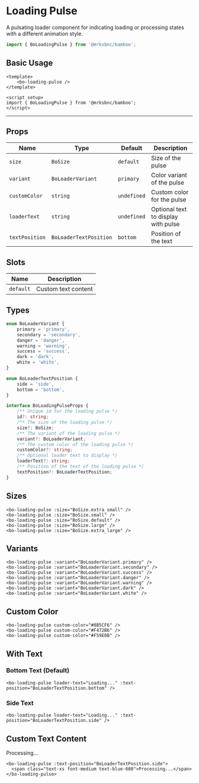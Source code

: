 <script setup>
import BoLoadingPulse from '@/components/loading-pulse/bo-loading-pulse.vue';
import { BoSize } from '@/shared/bo-size';
import { BoLoaderVariant, BoLoaderTextPosition } from '@/shared/bo-loader';
</script>

# Loading Pulse

A pulsating loader component for indicating loading or processing states with a different animation style.

```js
import { BoLoadingPulse } from '@mrksbnc/bamboo';
```

## Basic Usage

```vue
<template>
	<bo-loading-pulse />
</template>

<script setup>
import { BoLoadingPulse } from '@mrksbnc/bamboo';
</script>
```

<hr />
<div class="flex gap-4 items-center my-4">
  <bo-loading-pulse />
</div>

## Props

| Name           | Type                   | Default     | Description                         |
| -------------- | ---------------------- | ----------- | ----------------------------------- |
| `size`         | `BoSize`               | `default`   | Size of the pulse                   |
| `variant`      | `BoLoaderVariant`      | `primary`   | Color variant of the pulse          |
| `customColor`  | `string`               | `undefined` | Custom color for the pulse          |
| `loaderText`   | `string`               | `undefined` | Optional text to display with pulse |
| `textPosition` | `BoLoaderTextPosition` | `bottom`    | Position of the text                |

## Slots

| Name      | Description         |
| --------- | ------------------- |
| `default` | Custom text content |

## Types

```ts
enum BoLoaderVariant {
	primary = 'primary',
	secondary = 'secondary',
	danger = 'danger',
	warning = 'warning',
	success = 'success',
	dark = 'dark',
	white = 'white',
}

enum BoLoaderTextPosition {
	side = 'side',
	bottom = 'bottom',
}

interface BoLoadingPulseProps {
	/** Unique id for the loading pulse */
	id?: string;
	/** The size of the loading pulse */
	size?: BoSize;
	/** The variant of the loading pulse */
	variant?: BoLoaderVariant;
	/** The custom color of the loading pulse */
	customColor?: string;
	/** Optional loader text to display */
	loaderText?: string;
	/** Position of the text of the loading pulse */
	textPosition?: BoLoaderTextPosition;
}
```

## Sizes

<div class="flex items-center gap-6 my-4">
  <bo-loading-pulse :size="BoSize.extra_small" />
  <bo-loading-pulse :size="BoSize.small" />
  <bo-loading-pulse :size="BoSize.default" />
  <bo-loading-pulse :size="BoSize.large" />
  <bo-loading-pulse :size="BoSize.extra_large" />
</div>

```vue
<bo-loading-pulse :size="BoSize.extra_small" />
<bo-loading-pulse :size="BoSize.small" />
<bo-loading-pulse :size="BoSize.default" />
<bo-loading-pulse :size="BoSize.large" />
<bo-loading-pulse :size="BoSize.extra_large" />
```

## Variants

<div class="flex items-center gap-6 my-4">
  <bo-loading-pulse :variant="BoLoaderVariant.primary" />
  <bo-loading-pulse :variant="BoLoaderVariant.secondary" />
  <bo-loading-pulse :variant="BoLoaderVariant.success" />
  <bo-loading-pulse :variant="BoLoaderVariant.danger" />
  <bo-loading-pulse :variant="BoLoaderVariant.warning" />
  <bo-loading-pulse :variant="BoLoaderVariant.dark" />
  <div class="bg-gray-800 p-2 rounded">
    <bo-loading-pulse :variant="BoLoaderVariant.white" />
  </div>
</div>

```vue
<bo-loading-pulse :variant="BoLoaderVariant.primary" />
<bo-loading-pulse :variant="BoLoaderVariant.secondary" />
<bo-loading-pulse :variant="BoLoaderVariant.success" />
<bo-loading-pulse :variant="BoLoaderVariant.danger" />
<bo-loading-pulse :variant="BoLoaderVariant.warning" />
<bo-loading-pulse :variant="BoLoaderVariant.dark" />
<bo-loading-pulse :variant="BoLoaderVariant.white" />
```

## Custom Color

<div class="flex items-center gap-6 my-4">
  <bo-loading-pulse custom-color="#8B5CF6" />
  <bo-loading-pulse custom-color="#F472B6" />
  <bo-loading-pulse custom-color="#F59E0B" />
</div>

```vue
<bo-loading-pulse custom-color="#8B5CF6" />
<bo-loading-pulse custom-color="#F472B6" />
<bo-loading-pulse custom-color="#F59E0B" />
```

## With Text

### Bottom Text (Default)

<div class="flex flex-col gap-4 my-4">
  <bo-loading-pulse 
    loader-text="Loading..." 
    :text-position="BoLoaderTextPosition.bottom" 
  />
</div>

```vue
<bo-loading-pulse loader-text="Loading..." :text-position="BoLoaderTextPosition.bottom" />
```

### Side Text

<div class="flex flex-col gap-4 my-4">
  <bo-loading-pulse 
    loader-text="Loading..." 
    :text-position="BoLoaderTextPosition.side" 
  />
</div>

```vue
<bo-loading-pulse loader-text="Loading..." :text-position="BoLoaderTextPosition.side" />
```

## Custom Text Content

<div class="flex flex-col gap-4 my-4">
  <bo-loading-pulse :text-position="BoLoaderTextPosition.side">
    <span class="text-xs font-medium text-blue-600">Processing...</span>
  </bo-loading-pulse>
</div>

```vue
<bo-loading-pulse :text-position="BoLoaderTextPosition.side">
  <span class="text-xs font-medium text-blue-600">Processing...</span>
</bo-loading-pulse>
```
